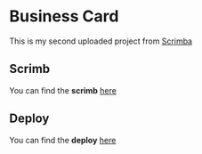 # Business Card

This is my second uploaded project from [Scrimba](https://scrimba.com)

## Scrimb

You can find the **scrimb** [here](https://scrimba.com/scrim/co5b04439aa6ac45042c60ded)

## Deploy

You can find the **deploy** [here](https://business-card.paulaabro.com)
